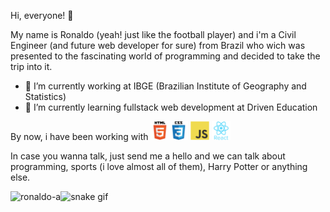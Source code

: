 Hi, everyone! 👋

My name is Ronaldo (yeah! just like the football player) and i'm a Civil Engineer (and future web developer for sure) from Brazil who wich was presented to the fascinating world of programming and decided to take the trip into it.

- 🔭 I’m currently working at IBGE (Brazilian Institute of Geography and Statistics) 
- 🌱 I’m currently learning fullstack web development at Driven Education 

By now, i have been working with <img src="https://raw.githubusercontent.com/devicons/devicon/master/icons/html5/html5-original-wordmark.svg" alt="html5" width="30" height="30"/><img src="https://raw.githubusercontent.com/devicons/devicon/master/icons/css3/css3-original-wordmark.svg" alt="css3" width="30" height="30"/> <img src="https://raw.githubusercontent.com/devicons/devicon/master/icons/javascript/javascript-original.svg" alt="javascript" width="30" height="30"/> <img src="https://raw.githubusercontent.com/devicons/devicon/master/icons/react/react-original-wordmark.svg" alt="react" width="30" height="30"/>

In case you wanna talk, just send me a hello and we can talk about programming, sports (i love almost all of them), Harry Potter or anything else.

<p><img align="left" src="https://github-readme-stats.vercel.app/api/top-langs?username=ronaldo-a&show_icons=true&locale=en&layout=compact" alt="ronaldo-a" /></p> 

![snake gif](https://github.com/ronaldo-a/ronaldo-a/blob/output/github-contribution-grid-snake.gif)

<!--
**ronaldo-a/ronaldo-a** is a ✨ _special_ ✨ repository because its `README.md` (this file) appears on your GitHub profile.

Here are some ideas to get you started:

- 🔭 I’m currently working on ...
- 🌱 I’m currently learning ...
- 👯 I’m looking to collaborate on ...
- 🤔 I’m looking for help with ...
- 💬 Ask me about ...
- 📫 How to reach me: ...
- 😄 Pronouns: ...
- ⚡ Fun fact: ...
-->
